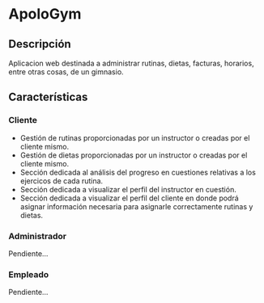 # ApoloGym
## Descripción
Aplicacion web destinada a administrar rutinas, dietas, facturas, horarios, entre otras cosas, de un gimnasio.

## Características
### Cliente
- Gestión de rutinas proporcionadas por un instructor o creadas por el cliente mismo.
- Gestión de dietas proporcionadas por un instructor o creadas por el cliente mismo.
- Sección dedicada al análisis del progreso en cuestiones relativas a los ejercicos de cada rutina.
- Sección dedicada a visualizar el perfil del instructor en cuestión.
- Sección dedicada a visualizar el perfil del cliente en donde podrá asignar información necesaria para asignarle correctamente rutinas y dietas.

### Administrador
Pendiente...

### Empleado
Pendiente...